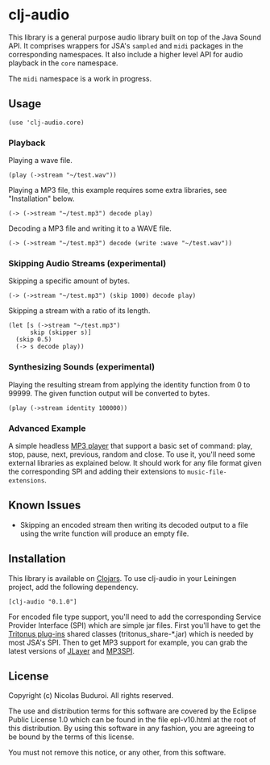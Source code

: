 
# clj-audio

This library is a general purpose audio library built on top of the Java
Sound API. It comprises wrappers for JSA's `sampled` and `midi` packages
in the corresponding namespaces. It also include a higher level API for
audio playback in the `core` namespace.

The `midi` namespace is a work in progress.

## Usage

    (use 'clj-audio.core)

### Playback

Playing a wave file.

    (play (->stream "~/test.wav"))

Playing a MP3 file, this example requires some extra libraries, see
"Installation" below.
    
    (-> (->stream "~/test.mp3") decode play)

Decoding a MP3 file and writing it to a WAVE file.

    (-> (->stream "~/test.mp3") decode (write :wave "~/test.wav"))

### Skipping Audio Streams (experimental)

Skipping a specific amount of bytes.

    (-> (->stream "~/test.mp3") (skip 1000) decode play)

Skipping a stream with a ratio of its length.

    (let [s (->stream "~/test.mp3")
          skip (skipper s)]
      (skip 0.5)
      (-> s decode play))

### Synthesizing Sounds (experimental)

Playing the resulting stream from applying the identity function from 0
to 99999. The given function output will be converted to bytes.

    (play (->stream identity 100000))

### Advanced Example

A simple headless [MP3 player] that support a basic set of command:
play, stop, pause, next, previous, random and close. To use it, you'll
need some external libraries as explained below. It should work for any
file format given the corresponding SPI and adding their extensions to
`music-file-extensions`.

## Known Issues

 * Skipping an encoded stream then writing its decoded output to a file
   using the write function will produce an empty file.
    
## Installation

This library is available on [Clojars]. To use clj-audio in your
Leiningen project, add the following dependency.

    [clj-audio "0.1.0"]

For encoded file type support, you'll need to add the corresponding
Service Provider Interface (SPI) which are simple jar files. First
you'll have to get the [Tritonus plug-ins] shared classes
(tritonus_share-*.jar) which is needed by most JSA's SPI. Then to get
MP3 support for example, you can grab the latest versions of [JLayer]
and [MP3SPI].

## License

Copyright (c) Nicolas Buduroi. All rights reserved.

The use and distribution terms for this software are covered by the
Eclipse Public License 1.0 which can be found in the file epl-v10.html
at the root of this distribution. By using this software in any fashion,
you are agreeing to be bound by the terms of this license.

You must not remove this notice, or any other, from this software.

[Tritonus plug-ins]: http://www.tritonus.org/plugins.html
[JLayer]: http://www.javazoom.net/javalayer/sources.html
[MP3SPI]: http://www.javazoom.net/mp3spi/sources.html
[MP3 player]: http://gist.github.com/471910
[Clojars]: http://clojars.org/clj-audio
